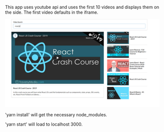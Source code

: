 This app uses youtube api and uses the first 10 videos and displays them on the side.  The first video defaults in the iframe.  

![screenshot](screenshot.png)

'yarn install' will get the necessary node_modules.

'yarn start' will load to localhost 3000.
